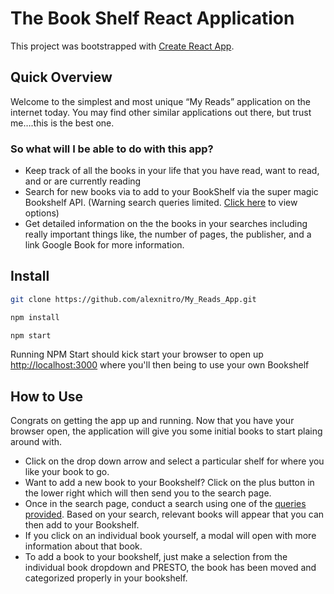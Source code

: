 # The Book Shelf React Application

This project was bootstrapped with [Create React App](https://github.com/facebookincubator/create-react-app).

## Quick Overview
Welcome to the simplest and most unique “My Reads” application on the internet today. You may find other similar applications out there, but trust me….this is the best one.

### So what will I be able to do with this app?
* Keep track of all the books in your life that you have read, want to read, and or are currently reading
* Search for new books via to add to your BookShelf via the super magic Bookshelf API. (Warning search queries limited. [Click here](https://github.com/udacity/reactnd-project-myreads-starter/blob/master/SEARCH_TERMS.md) to view options)
* Get detailed information on the the books in your searches including really important things like, the number of pages, the publisher, and a link Google Book for more information.

## Install

```sh
git clone https://github.com/alexnitro/My_Reads_App.git

npm install

npm start
```

Running NPM Start should kick start your browser to open up [http://localhost:3000](http://localhost:3000) where you'll then being to use your own Bookshelf

## How to Use

Congrats on getting the app up and running. Now that you have your browser open, the application will give you some initial books to start plaing around with.

* Click on the drop down arrow and select a particular shelf for where you like your book to go.
* Want to add a new book to your Bookshelf? Click on the plus button in the lower right which will then send you to the search page.
* Once in the search page, conduct a search using one of the [queries provided](https://github.com/udacity/reactnd-project-myreads-starter/blob/master/SEARCH_TERMS.md). Based on your search, relevant books will appear that you can then add to your Bookshelf.
* If you click on an individual book yourself, a modal will open with more information about that book.
* To add a book to your bookshelf, just make a selection from the individual book dropdown and PRESTO, the book has been moved and categorized properly in your bookshelf.

